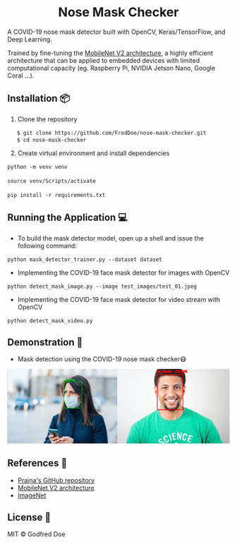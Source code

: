 <h1 align="center">
    Nose Mask Checker
</h1>

A COVID-19 nose mask detector built with OpenCV, Keras/TensorFlow, and Deep Learning.

Trained by fine-tuning the <a href="https://github.com/prajnasb/observations/tree/master/mask_classifier/Data_Generator">MobileNet V2 architecture</a>, a highly efficient architecture that can be applied to embedded devices with limited computational capacity (eg. Raspberry Pi, NVIDIA Jetson Nano, Google Coral ...).

## Installation :package:

1. Clone the repository

```
   $ git clone https://github.com/FredDoe/nose-mask-checker.git
   $ cd nose-mask-checker
```

2. Create virtual environment and install dependencies

```
python -m venv venv

source venv/Scripts/activate

pip install -r requirements.txt

```

## Running the Application :computer:

- To build the mask detector model, open up a shell and issue the following command:

```
python mask_detector_trainer.py --dataset dataset
```

- Implementing the COVID-19 face mask detector for images with OpenCV

```
python detect_mask_image.py --image test_images/test_01.jpeg
```

- Implementing the COVID-19 face mask detector for video stream with OpenCV

```
python detect_mask_video.py
```

## Demonstration :movie_camera:

- Mask detection using the COVID-19 nose mask checker:mask:

![](demo.png)

## References :book:

- <a href="https://github.com/prajnasb/observations">Prajna's GitHub repository</a>
- <a href="https://arxiv.org/abs/1801.04381">MobileNet V2 architecture</a>
- <a href="http://www.image-net.org/">ImageNet</a>

## License :key:

MIT &copy; Godfred Doe
